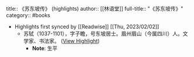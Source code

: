title:: 《苏东坡传》 (highlights)
author:: [[林语堂]]
full-title:: "《苏东坡传》"
category:: #books

- Highlights first synced by [[Readwise]] [[Thu, 2023/02/02]]
	- 苏轼（1037-1101），字子瞻，号东坡居士。眉州眉山（今属四川）人。文学家、书法家。 ([View Highlight](https://read.readwise.io/read/01gr8401ezeajep7m6c8y93edg))
		- **Note**: 生平